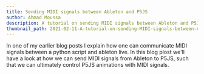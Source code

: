 ```yaml
---
title: Sending MIDI signals between Ableton and P5JS
author: Ahmad Moussa
description: A tutorial on sending MIDI signals between Ableton and P5JS.
thumbnail_path: 2021-02-11-A-tutorial-on-sending-MIDI-signals-between-Ableton-and-P5JS.png
---
```


In one of my earlier blog posts I explain how one can communicate MIDI signals between a python script and ableton live. In this blog plost we'll have a look at how we can send MIDI signals from Ableton to P5JS, such that we can ultimately control P5JS animations with MIDI signals.
